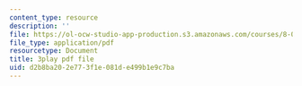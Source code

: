```yaml
---
content_type: resource
description: ''
file: https://ol-ocw-studio-app-production.s3.amazonaws.com/courses/8-04-quantum-physics-i-spring-2013/d2b8ba202e773f1e081de499b1e9c7ba_Uk5DUtHY7LM.pdf
file_type: application/pdf
resourcetype: Document
title: 3play pdf file
uid: d2b8ba20-2e77-3f1e-081d-e499b1e9c7ba
---
```

